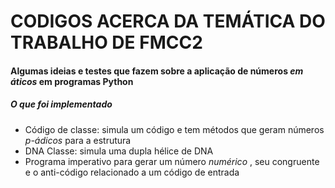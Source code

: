 # CODIGOS ACERCA DA TEMÁTICA DO TRABALHO DE FMCC2

#### Algumas ideias e testes que fazem sobre a aplicação de números _em áticos_ em programas Python

##### O que foi implementado

-   Código de classe: simula um código e tem métodos que geram números _p-ádicos_ para a estrutura
-   DNA Classe: simula uma dupla hélice de DNA
-   Programa imperativo para gerar um número _numérico_ , seu congruente e o anti-código relacionado a um código de entrada


